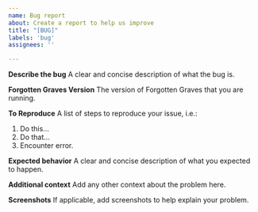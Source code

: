```yaml
---
name: Bug report
about: Create a report to help us improve
title: "[BUG]"
labels: 'bug'
assignees: ''

---
```


**Describe the bug**
A clear and concise description of what the bug is.

**Forgotten Graves Version**
The version of Forgotten Graves that you are running.

**To Reproduce**
A list of steps to reproduce your issue, i.e.:
1. Do this...
2. Do that...
3. Encounter error.

**Expected behavior**
A clear and concise description of what you expected to happen.

**Additional context**
Add any other context about the problem here.

**Screenshots**
If applicable, add screenshots to help explain your problem.
